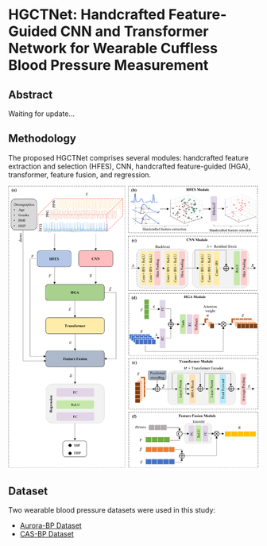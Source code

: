 # HGCTNet: Handcrafted Feature-Guided CNN and Transformer Network for Wearable Cuffless Blood Pressure Measurement

## Abstract
Waiting for update...

## Methodology
The proposed HGCTNet comprises several modules: handcrafted feature extraction and selection (HFES), CNN, handcrafted feature-guided (HGA), transformer, feature fusion, and regression.

<p align = "center">  
<img src="fig1.png" alt="img" width=650>
</p>

## Dataset
Two wearable blood pressure datasets were used in this study:
- [Aurora-BP Dataset](https://github.com/microsoft/aurorabp-sample-data)
- [CAS-BP Dataset](https://github.com/zdzdliu/CAS-BP)

